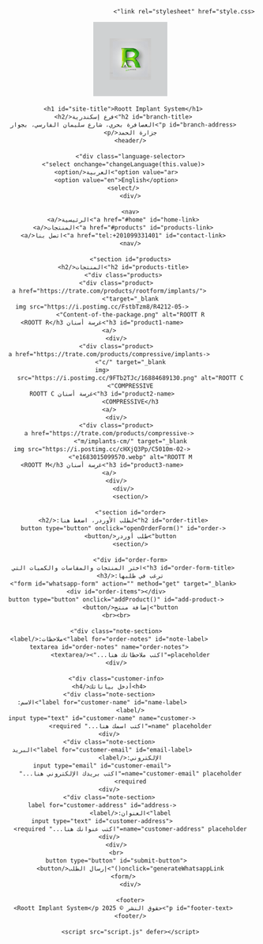 <!DOCTYPE html>
<html lang="ar" dir="rtl">
<head>
    <meta charset="UTF-8">
    <meta name="viewport" content="width=device-width, initial-scale=1.0">
    <meta name="description" content="Roott Implant System Alexandria Branch - Leading Implant Solutions">
    <title>Roott Implant System - فرع إسكندرية</title>
    <link rel="icon" type="image/png" href="https://github.com/anas0mar/my-branch/blob/main/Untitled%20design%20(1).png?raw=true">
    <link rel="icon" type="image/png" href="Untitled design (1).png">

    <link rel="stylesheet" href="style.css">
</head>
<body>
    <header>
            <img src=" https://github.com/anas0mar/my-branch/blob/main/Untitled%20design%20(1).png" alt="Logo" style="width: 150px; height: auto;">

        <h1 id="site-title">Roott Implant System</h1>
        <h2 id="branch-title">فرع إسكندرية</h2>
        <p id="branch-address">العصافرة بحري، شارع سليمان الفارسي، بجوار جزارة الحمد</p>
    </header>

    <div class="language-selector">
        <select onchange="changeLanguage(this.value)">
            <option value="ar">العربية</option>
            <option value="en">English</option>
        </select>
    </div>

    <nav>
        <a href="#home" id="home-link">الرئيسية</a>
        <a href="#products" id="products-link">المنتجات</a>
        <a href="tel:+201099331401" id="contact-link">اتصل بنا</a>
    </nav>

    <section id="products">
        <h2 id="products-title">المنتجات</h2>
        <div class="products">
            <div class="product">
                <a href="https://trate.com/products/rootform/implants/" target="_blank">
                    <img src="https://i.postimg.cc/FstbTzm8/R4212-05-Content-of-the-package.png" alt="ROOTT R">
                    <h3 id="product1-name">غرسة أسنان ROOTT R</h3>
                </a>
            </div>
            <div class="product">
                <a href="https://trate.com/products/compressive/implants-c/" target="_blank">
                    <img src="https://i.postimg.cc/9FTb2TJc/16884689130.png" alt="ROOTT C COMPRESSIVE">
                    <h3 id="product2-name">غرسة أسنان ROOTT C COMPRESSIVE</h3>
                </a>
            </div>
            <div class="product">
                <a href="https://trate.com/products/compressive-m/implants-cm/" target="_blank">
                    <img src="https://i.postimg.cc/cHXjQ3Pp/C5010m-02-e1683015099570.webp" alt="ROOTT M">
                    <h3 id="product3-name">غرسة أسنان ROOTT M</h3>
                </a>
            </div>
        </div>
    </section>

    <section id="order">
        <h2 id="order-title">لطلب الأوردر، اضغط هنا:</h2>
        <button type="button" onclick="openOrderForm()" id="order-button">طلب أوردر</button>
    </section>

    <div id="order-form">
        <h3 id="order-form-title">اختر المنتجات والمقاسات والكميات التي ترغب في طلبها:</h3>
        <form id="whatsapp-form" action="" method="get" target="_blank">
            <div id="order-items"></div>
            <button type="button" onclick="addProduct()" id="add-product-button">إضافة منتج</button>
            <br><br>

            <div class="note-section">
                <label for="order-notes" id="note-label">ملاحظات:</label>
                <textarea id="order-notes" name="order-notes" placeholder="اكتب ملاحظاتك هنا..."></textarea>
            </div>

            <div class="customer-info">
                <h4>أدخل بياناتك</h4>
                <div class="note-section">
                    <label for="customer-name" id="name-label">الاسم:</label>
                    <input type="text" id="customer-name" name="customer-name" placeholder="اكتب اسمك هنا..." required>
                </div>
                <div class="note-section">
                    <label for="customer-email" id="email-label">البريد الإلكتروني:</label>
                    <input type="email" id="customer-email" name="customer-email" placeholder="اكتب بريدك الإلكتروني هنا..." required>
                </div>
                <div class="note-section">
                    <label for="customer-address" id="address-label">العنوان:</label>
                    <input type="text" id="customer-address" name="customer-address" placeholder="اكتب عنوانك هنا..." required>
                </div>
            </div>
            <br>
            <button type="button" id="submit-button" onclick="generateWhatsappLink()">إرسال الطلب</button>
        </form>
    </div>

    <footer>
        <p id="footer-text">حقوق النشر © 2025 Roott Implant System</p>
    </footer>

    <script src="script.js" defer></script>
</body>
</html>
